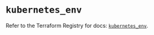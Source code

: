 # `kubernetes_env`

Refer to the Terraform Registry for docs: [`kubernetes_env`](https://registry.terraform.io/providers/hashicorp/kubernetes/2.26.0/docs/resources/env).
